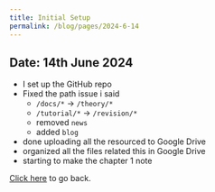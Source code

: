 ```yaml
---
title: Initial Setup
permalink: /blog/pages/2024-6-14
---
```


## Date: 14th June 2024

-   I set up the GitHub repo
-   Fixed the path issue i said
    -   `/docs/*` -> `/theory/*`
    -   `/tutorial/*` -> `/revision/*`
    -   removed `news`
    -   added `blog`
-   done uploading all the resourced to Google Drive
-   organized all the files related this in Google Drive
-   starting to make the chapter 1 note

[Click here](/blog) to go back.
